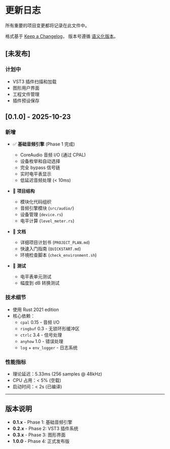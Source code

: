 # 更新日志

所有重要的项目变更都将记录在此文件中。

格式基于 [Keep a Changelog](https://keepachangelog.com/zh-CN/1.0.0/)，
版本号遵循 [语义化版本](https://semver.org/lang/zh-CN/)。

## [未发布]

### 计划中
- VST3 插件扫描和加载
- 图形用户界面
- 工程文件管理
- 插件预设保存

## [0.1.0] - 2025-10-23

### 新增
- ✅ **基础音频引擎** (Phase 1 完成)
  - CoreAudio 音频 I/O (通过 CPAL)
  - 设备枚举和自动选择
  - 完全 bypass 信号链
  - 实时电平表显示
  - 低延迟音频处理 (< 10ms)
  
- 📁 **项目结构**
  - 模块化代码组织
  - 音频引擎模块 (`src/audio/`)
  - 设备管理 (`device.rs`)
  - 电平计算 (`level_meter.rs`)
  
- 📖 **文档**
  - 详细项目计划书 (`PROJECT_PLAN.md`)
  - 快速入门指南 (`QUICKSTART.md`)
  - 环境检查脚本 (`check_environment.sh`)
  
- 🧪 **测试**
  - 电平表单元测试
  - 幅度到 dB 转换测试

### 技术细节
- 使用 Rust 2021 edition
- 核心依赖：
  - `cpal` 0.15 - 音频 I/O
  - `ringbuf` 0.3 - 无锁环形缓冲区
  - `ctrlc` 3.4 - 信号处理
  - `anyhow` 1.0 - 错误处理
  - `log` + `env_logger` - 日志系统

### 性能指标
- 理论延迟：5.33ms (256 samples @ 48kHz)
- CPU 占用：< 5% (空载)
- 启动时间：< 2s (已编译)

---

## 版本说明

- **0.1.x** - Phase 1: 基础音频引擎
- **0.2.x** - Phase 2: VST3 插件系统  
- **0.3.x** - Phase 3: 图形界面
- **1.0.0** - Phase 4: 正式发布版


